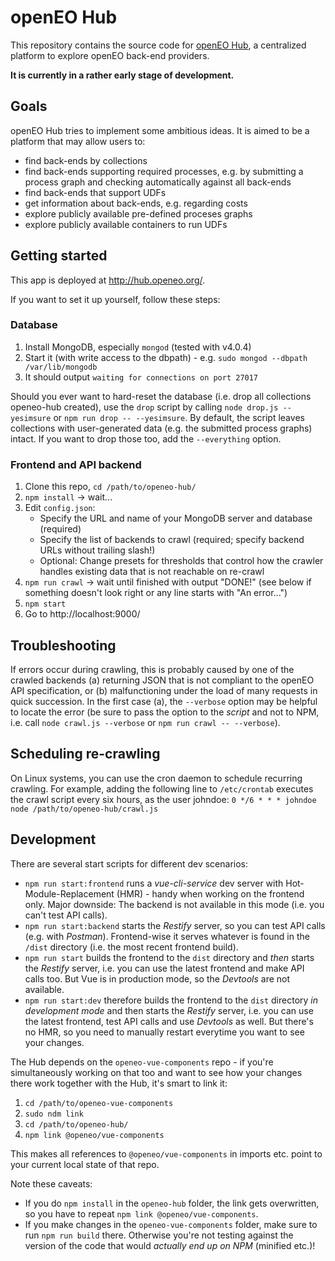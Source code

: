 # openEO Hub
This repository contains the source code for [openEO Hub](http://hub.openeo.org), a centralized platform to explore openEO back-end providers.

**It is currently in a rather early stage of development.**

## Goals
openEO Hub tries to implement some ambitious ideas. It is aimed to be a platform that may allow users to:

* find back-ends by collections
* find back-ends supporting required processes, e.g. by submitting a process graph and checking automatically against all back-ends
* find back-ends that support UDFs
* get information about back-ends, e.g. regarding costs
* explore publicly available pre-defined proceses graphs
* explore publicly available containers to run UDFs

## Getting started
This app is deployed at http://hub.openeo.org/.

If you want to set it up yourself, follow these steps:

### Database
1. Install MongoDB, especially `mongod` (tested with v4.0.4)
2. Start it (with write access to the dbpath) - e.g. `sudo mongod --dbpath /var/lib/mongodb`
3. It should output `waiting for connections on port 27017`

Should you ever want to hard-reset the database (i.e. drop all collections openeo-hub created), use the `drop` script by calling `node drop.js --yesimsure` or `npm run drop -- --yesimsure`. By default, the script leaves collections with user-generated data (e.g. the submitted process graphs) intact. If you want to drop those too, add the `--everything` option.

### Frontend and API backend
1. Clone this repo, `cd /path/to/openeo-hub/`
2. `npm install` -> wait...
3. Edit `config.json`:
   - Specify the URL and name of your MongoDB server and database (required)
   - Specify the list of backends to crawl (required; specify backend URLs without trailing slash!)
   - Optional: Change presets for thresholds that control how the crawler handles existing data that is not reachable on re-crawl
4. `npm run crawl` -> wait until finished with output "DONE!" (see below if something doesn't look right or any line starts with "An error...")
5. `npm start`
6. Go to http://localhost:9000/

## Troubleshooting
If errors occur during crawling, this is probably caused by one of the crawled backends (a) returning JSON that is not compliant to the openEO API specification, or (b) malfunctioning under the load of many requests in quick succession. In the first case (a), the `--verbose` option may be helpful to locate the error (be sure to pass the option to the *script* and not to NPM, i.e. call `node crawl.js --verbose` or `npm run crawl -- --verbose`).

## Scheduling re-crawling
On Linux systems, you can use the cron daemon to schedule recurring crawling. For example, adding the following line to `/etc/crontab` executes the crawl script every six hours, as the user johndoe: `0 */6 * * * johndoe node /path/to/openeo-hub/crawl.js`

## Development
There are several start scripts for different dev scenarios:
- `npm run start:frontend` runs a *vue-cli-service* dev server with Hot-Module-Replacement (HMR) - handy when working on the frontend only. Major downside: The backend is not available in this mode (i.e. you can't test API calls).
- `npm run start:backend` starts the *Restify* server, so you can test API calls (e.g. with *Postman*). Frontend-wise it serves whatever is found in the `/dist` directory (i.e. the most recent frontend build).
- `npm run start` builds the frontend to the `dist` directory and *then* starts the *Restify* server, i.e. you can use the latest frontend and make API calls too. But Vue is in production mode, so the *Devtools* are not available.
- `npm run start:dev` therefore builds the frontend to the `dist` directory *in development mode* and then starts the *Restify* server, i.e. you can use the latest frontend, test API calls and use *Devtools* as well. But there's no HMR, so you need to manually restart everytime you want to see your changes.

The Hub depends on the `openeo-vue-components` repo - if you're simultaneously working on that too and want to see how your changes there work together with the Hub, it's smart to link it:
1. `cd /path/to/openeo-vue-components`
2. `sudo ndm link`
3. `cd /path/to/openeo-hub/`
4. `npm link @openeo/vue-components`

This makes all references to `@openeo/vue-components` in imports etc. point to your current local state of that repo.

Note these caveats:
- If you do `npm install` in the `openeo-hub` folder, the link gets overwritten, so you have to repeat `npm link @openeo/vue-components`.
- If you make changes in the `openeo-vue-components` folder, make sure to run `npm run build` there. Otherwise you're not testing against the version of the code that would *actually end up on NPM* (minified etc.)!
